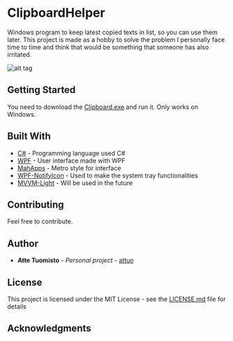 # ClipboardHelper

Windows program to keep latest copied texts in list, so you can use them later. This project is made as a hobby to solve the problem I personally face time to time and think that would be something that someone has also irritated.

![alt tag](https://i.imgur.com/5UngsBw.gif)

## Getting Started

You need to download the [Clipboard.exe](https://github.com/attuo/ClipboardHelper/releases/download/1.1/ClipboardHelper.exe) and run it. Only works on Windows.

## Built With

* [C#](https://msdn.microsoft.com/en-us/library/kx37x362.aspx) - Programming language used C#
* [WPF](https://msdn.microsoft.com/en-us/library/ms754130(v=vs.110).aspx) - User interface made with WPF
* [MahApps](http://mahapps.com/) - Metro style for interface
* [WPF-NotifyIcon](http://www.hardcodet.net/wpf-notifyicon) - Used to make the system tray functionalities
* [MVVM-Light](https://mvvmlight.codeplex.com/) - Will be used in the future

## Contributing

Feel free to contribute.

## Author

* **Atte Tuomisto** - *Personal project* - [attuo](https://github.com/attuo)

## License

This project is licensed under the MIT License - see the [LICENSE.md](LICENSE.md) file for details

## Acknowledgments


